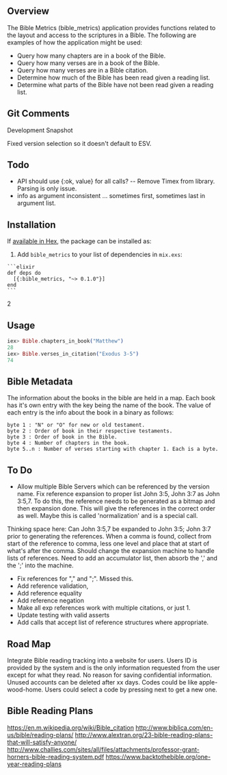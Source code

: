 ## Overview

The Bible Metrics (bible_metrics) application provides functions related to the layout and access to the scriptures in a Bible. The following are examples of how the application might be used:

* Query how many chapters are in a book of the Bible.
* Query how many verses are in a book of the Bible.
* Query how many verses are in a Bible citation.
* Determine how much of the Bible has been read given a reading list.
* Determine what parts of the Bible have not been read given a reading list.

## Git Comments
Development Snapshot

Fixed version selection so it doesn't default to ESV.

## Todo

- API should use {:ok, value} for all calls?
-- Remove Timex from library. Parsing is only issue.
- info as argument inconsistent ... sometimes first, sometimes last in argument list.

## Installation

If [available in Hex](https://hex.pm/docs/publish), the package can be installed as:

  1. Add `bible_metrics` to your list of dependencies in `mix.exs`:

    ```elixir
    def deps do
      [{:bible_metrics, "~> 0.1.0"}]
    end
    ```

  2
## Usage

  ```elixir
  iex> Bible.chapters_in_book("Matthew")
  28
  iex> Bible.verses_in_citation("Exodus 3-5")
  74
  ```

## Bible Metadata

The information about the books in the bible are held in a map. Each book has
it's own entry with the key being the name of the book. The value of each entry
is the info about the book in a binary as follows:

    byte 1 : "N" or "O" for new or old testament.
    byte 2 : Order of book in their respective testaments.
    byte 3 : Order of book in the Bible.
    byte 4 : Number of chapters in the book.
    byte 5..n : Number of verses starting with chapter 1. Each is a byte.

## To Do  

-  Allow multiple Bible Servers which can be referenced by the version name.
  Fix reference expansion to proper list John 3:5, John 3:7 as John 3:5,7. To do this, the reference needs to be generated as a bitmap and then expansion done. This will give the references in the correct order as well. Maybe this is called 'normalization' and is a special call.

  Thinking space here: Can John 3:5,7 be expanded to John 3:5; John 3:7 prior to generating the references. When a comma is found, collect from start of the reference to comma, less one level and place that at start of what's after the comma. Should change the expansion machine to handle lists of references. Need to add an accumulator list, then absorb the ',' and the ';' into the machine.

- Fix references for "," and ";". Missed this.
- Add reference validation,
- Add reference equality
- Add reference negation
- Make all exp references work with multiple citations, or just 1.
- Update testing with valid asserts
- Add calls that accept list of reference structures where appropriate.

## Road Map
Integrate Bible reading tracking into a website for users. Users ID is provided by the system and is the only information requested from the user except for what they read. No reason for saving confidential information. Unused accounts can be deleted after xx days. Codes could be like apple-wood-home. Users could select a code by pressing next to get a new one.

## Bible Reading Plans
https://en.m.wikipedia.org/wiki/Bible_citation
http://www.biblica.com/en-us/bible/reading-plans/
http://www.alextran.org/23-bible-reading-plans-that-will-satisfy-anyone/
http://www.challies.com/sites/all/files/attachments/professor-grant-horners-bible-reading-system.pdf
https://www.backtothebible.org/one-year-reading-plans
